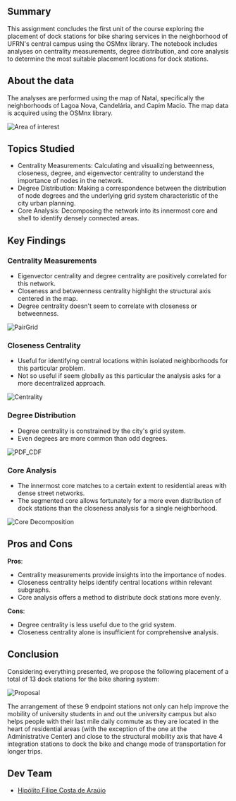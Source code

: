 ## Summary

This assignment concludes the first unit of the course exploring the placement of dock stations for bike sharing services in the neighborhood of UFRN's central campus using the OSMnx library. The notebook includes analyses on centrality measurements, degree distribution, and core analysis to determine the most suitable placement locations for dock stations.

## About the data

The analyses are performed using the map of Natal, specifically the neighborhoods of Lagoa Nova, Candelária, and Capim Macio. The map data is acquired using the OSMnx library.

![Area of interest](assets/AOI.png)

## Topics Studied

* Centrality Measurements: Calculating and visualizing betweenness, closeness, degree, and eigenvector centrality to understand the importance of nodes in the network.
* Degree Distribution: Making a correspondence between the distribution of node degrees and the underlying grid system characteristic of the city urban planning.
* Core Analysis: Decomposing the network into its innermost core and shell to identify densely connected areas.

## Key Findings

### Centrality Measurements

* Eigenvector centrality and degree centrality are positively correlated for this network.
* Closeness and betweenness centrality highlight the structural axis centered in the map.
* Degree centrality doesn't seem to correlate with closeness or betweenness.

![PairGrid](assets/Pairgrid.png)

### Closeness Centrality

* Useful for identifying central locations within isolated neighborhoods for this particular problem.
* Not so useful if seem globally as this particular the analysis asks for a more decentralized approach.

![Centrality](assets/Centrality%20on%20map.png)

### Degree Distribution

* Degree centrality is constrained by the city's grid system.
* Even degrees are more common than odd degrees.

![PDF_CDF](assets/Degree%20PDF%20and%20CDF.png)

### Core Analysis

* The innermost core matches to a certain extent to residential areas with dense street networks.
* The segmented core allows fortunately for a more even distribution of dock stations than the closeness analysis for a single neighborhood.

![Core Decomposition](assets/Core%20Decomposition.png)

## Pros and Cons

**Pros**:
* Centrality measurements provide insights into the importance of nodes.
* Closeness centrality helps identify central locations within relevant subgraphs.
* Core analysis offers a method to distribute dock stations more evenly.

**Cons**:
* Degree centrality is less useful due to the grid system.
* Closeness centrality alone is insufficient for comprehensive analysis.

## Conclusion

Considering everything presented, we propose the following placement of a total of 13 dock stations for the bike sharing system:

![Proposal](assets/Proposal.png)

The arrangement of these 9 endpoint stations not only can help improve the mobility of university students in and out the university campus but also helps people with their last mile daily commute as they are located in the heart of residential areas (with the exception of the one at the Administrative Center) and close to the structural mobility axis that have 4 integration stations to dock the bike and change mode of transportation for longer trips.

## Dev Team

* [Hipólito Filipe Costa de Araújo](http://github.com/iflipe)